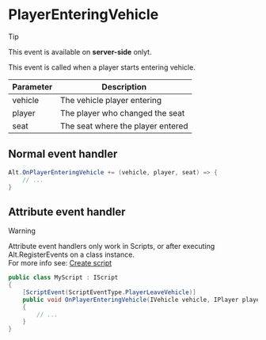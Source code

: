 # PlayerEnteringVehicle

> [!TIP]
> This event is available on **server-side** onlyt.<br>

This event is called when a player starts entering vehicle.

| Parameter     | Description                                          |
| ------------- | ---------------------------------------------------- |
| vehicle       | The vehicle player entering                          |
| player        | The player who changed the seat                      |
| seat          | The seat where the player entered                    |

## Normal event handler

```csharp
Alt.OnPlayerEnteringVehicle += (vehicle, player, seat) => {
    // ...
}
```

## Attribute event handler

> [!WARNING]
> Attribute event handlers only work in Scripts, or after executing Alt.RegisterEvents on a class instance.<br>
> For more info see: [Create script](../../getting-started/create-script.md)

```csharp
public class MyScript : IScript
{
    [ScriptEvent(ScriptEventType.PlayerLeaveVehicle)]
    public void OnPlayerEnteringVehicle(IVehicle vehicle, IPlayer player, uint seat)
    {
        // ...
    }
}
```